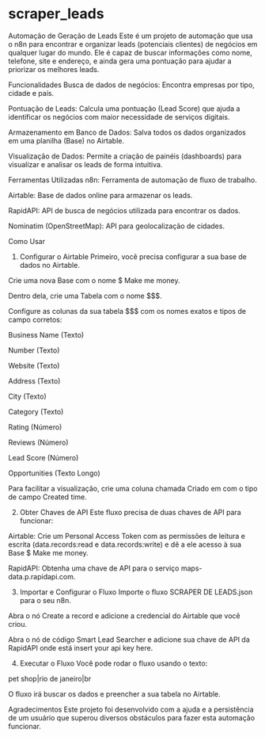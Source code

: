 # scraper_leads
Automação de Geração de Leads
Este é um projeto de automação que usa o n8n para encontrar e organizar leads (potenciais clientes) de negócios em qualquer lugar do mundo. Ele é capaz de buscar informações como nome, telefone, site e endereço, e ainda gera uma pontuação para ajudar a priorizar os melhores leads.

Funcionalidades
Busca de dados de negócios: Encontra empresas por tipo, cidade e país.

Pontuação de Leads: Calcula uma pontuação (Lead Score) que ajuda a identificar os negócios com maior necessidade de serviços digitais.

Armazenamento em Banco de Dados: Salva todos os dados organizados em uma planilha (Base) no Airtable.

Visualização de Dados: Permite a criação de painéis (dashboards) para visualizar e analisar os leads de forma intuitiva.

Ferramentas Utilizadas
n8n: Ferramenta de automação de fluxo de trabalho.

Airtable: Base de dados online para armazenar os leads.

RapidAPI: API de busca de negócios utilizada para encontrar os dados.

Nominatim (OpenStreetMap): API para geolocalização de cidades.

Como Usar
1. Configurar o Airtable
Primeiro, você precisa configurar a sua base de dados no Airtable.

Crie uma nova Base com o nome $ Make me money.

Dentro dela, crie uma Tabela com o nome $$$.

Configure as colunas da sua tabela $$$ com os nomes exatos e tipos de campo corretos:

Business Name (Texto)

Number (Texto)

Website (Texto)

Address (Texto)

City (Texto)

Category (Texto)

Rating (Número)

Reviews (Número)

Lead Score (Número)

Opportunities (Texto Longo)

Para facilitar a visualização, crie uma coluna chamada Criado em com o tipo de campo Created time.

2. Obter Chaves de API
Este fluxo precisa de duas chaves de API para funcionar:

Airtable: Crie um Personal Access Token com as permissões de leitura e escrita (data.records:read e data.records:write) e dê a ele acesso à sua Base $ Make me money.

RapidAPI: Obtenha uma chave de API para o serviço maps-data.p.rapidapi.com.

3. Importar e Configurar o Fluxo
Importe o fluxo SCRAPER DE LEADS.json para o seu n8n.

Abra o nó Create a record e adicione a credencial do Airtable que você criou.

Abra o nó de código Smart Lead Searcher e adicione sua chave de API da RapidAPI onde está insert your api key here.

4. Executar o Fluxo
Você pode rodar o fluxo usando o texto:

pet shop|rio de janeiro|br

O fluxo irá buscar os dados e preencher a sua tabela no Airtable.

Agradecimentos
Este projeto foi desenvolvido com a ajuda e a persistência de um usuário que superou diversos obstáculos para fazer esta automação funcionar.
